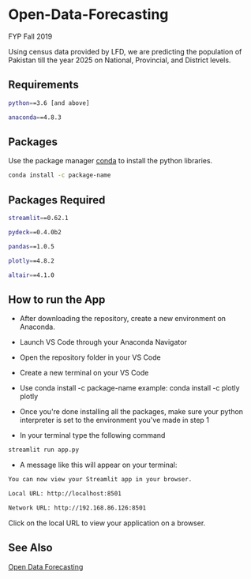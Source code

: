 # Open-Data-Forecasting
FYP Fall 2019

Using census data provided by LFD, we are predicting the population of Pakistan till the year 2025 on National, Provincial, and District levels.

## Requirements
```bash
python==3.6 [and above]

anaconda==4.8.3
```
## Packages

Use the package manager [conda](https://pip.pypa.io/en/stable/) to install the python libraries.

```bash
conda install -c package-name
```
## Packages Required
```bash
streamlit==0.62.1

pydeck==0.4.0b2

pandas==1.0.5

plotly==4.8.2

altair==4.1.0
```

## How to run the App

- After downloading the repository, create a new environment on Anaconda.

- Launch VS Code through your Anaconda Navigator

- Open the repository folder in your VS Code

- Create a new terminal on your VS Code

- Use conda install -c package-name example: conda install -c plotly plotly

- Once you're done installing all the packages, make sure your python interpreter is set to the environment you've made in step 1

- In your terminal type the following command 
```bash
streamlit run app.py
```
  - A message like this will appear on your terminal:
```bash
You can now view your Streamlit app in your browser. 

Local URL: http://localhost:8501 

Network URL: http://192.168.86.126:8501
```
Click on the local URL to view your application on a browser.


## See Also
[Open Data Forecasting](https://odf-fyp.herokuapp.com/)
